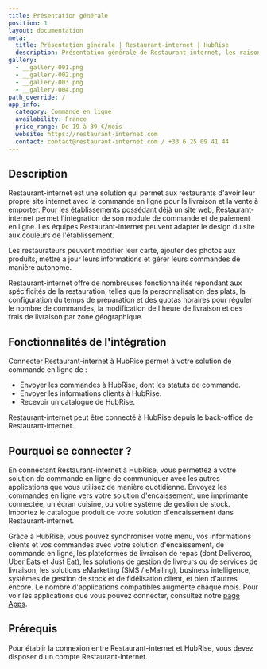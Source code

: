 ```yaml
---
title: Présentation générale
position: 1
layout: documentation
meta:
  title: Présentation générale | Restaurant-internet | HubRise
  description: Présentation générale de Restaurant-internet, les raisons de connecter votre solution de commande en ligne à HubRise et fonctionnalités de l'intégration avec HubRise.
gallery:
  - __gallery-001.png
  - __gallery-002.png
  - __gallery-003.png
  - __gallery-004.png
path_override: /
app_info:
  category: Commande en ligne
  availability: France
  price_range: De 19 à 39 €/mois
  website: https://restaurant-internet.com
  contact: contact@restaurant-internet.com / +33 6 25 09 41 44
---
```


## Description

Restaurant-internet est une solution qui permet aux restaurants d'avoir leur propre site internet avec la commande en ligne pour la livraison et la vente à emporter. Pour les établissements possédant déjà un site web, Restaurant-internet permet l'intégration de son module de commande et de paiement en ligne. Les équipes Restaurant-internet peuvent adapter le design du site aux couleurs de l'établissement.

Les restaurateurs peuvent modifier leur carte, ajouter des photos aux produits, mettre à jour leurs informations et gérer leurs commandes de manière autonome.

Restaurant-internet offre de nombreuses fonctionnalités répondant aux spécificités de la restauration, telles que la personnalisation des plats, la configuration du temps de préparation et des quotas horaires pour réguler le nombre de commandes, la modification de l'heure de livraison et des frais de livraison par zone géographique.

## Fonctionnalités de l'intégration

Connecter Restaurant-internet à HubRise permet à votre solution de commande en ligne de :

- Envoyer les commandes à HubRise, dont les statuts de commande.
- Envoyer les informations clients à HubRise.
- Recevoir un catalogue de HubRise.

Restaurant-internet peut être connecté à HubRise depuis le back-office de Restaurant-internet.

## Pourquoi se connecter ?

En connectant Restaurant-internet à HubRise, vous permettez à votre solution de commande en ligne de communiquer avec les autres applications que vous utilisez de manière quotidienne. Envoyez les commandes en ligne vers votre solution d'encaissement, une imprimante connectée, un écran cuisine, ou votre système de gestion de stock. Importez le catalogue produit de votre solution d'encaissement dans Restaurant-internet.

Grâce à HubRise, vous pouvez synchroniser votre menu, vos informations clients et vos commandes avec votre solution d'encaissement, de commande en ligne, les plateformes de livraison de repas (dont Deliveroo, Uber Eats et Just Eat), les solutions de gestion de livreurs ou de services de livraison, les solutions eMarketing (SMS / eMailing), business intelligence, systèmes de gestion de stock et de fidélisation client, et bien d'autres encore. Le nombre d'applications compatibles augmente chaque mois. Pour voir les applications que vous pouvez connecter, consultez notre [page Apps](/apps).

## Prérequis

Pour établir la connexion entre Restaurant-internet et HubRise, vous devez disposer d'un compte Restaurant-internet.
